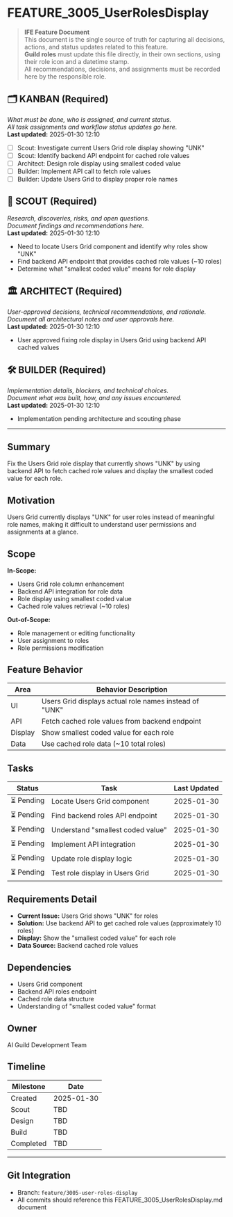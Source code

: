 # FEATURE_3005_UserRolesDisplay

> **IFE Feature Document**  
> This document is the single source of truth for capturing all decisions, actions, and status updates related to this feature.  
> **Guild roles** must update this file directly, in their own sections, using their role icon and a datetime stamp.  
> All recommendations, decisions, and assignments must be recorded here by the responsible role.

## 🗂️ KANBAN (Required)
_What must be done, who is assigned, and current status.  
All task assignments and workflow status updates go here._  
**Last updated:** 2025-01-30 12:10

- [ ] Scout: Investigate current Users Grid role display showing "UNK"
- [ ] Scout: Identify backend API endpoint for cached role values
- [ ] Architect: Design role display using smallest coded value
- [ ] Builder: Implement API call to fetch role values
- [ ] Builder: Update Users Grid to display proper role names

## 🧭 SCOUT (Required)
_Research, discoveries, risks, and open questions.  
Document findings and recommendations here._  
**Last updated:** 2025-01-30 12:10

- Need to locate Users Grid component and identify why roles show "UNK"
- Find backend API endpoint that provides cached role values (~10 roles)
- Determine what "smallest coded value" means for role display

## 🏛️ ARCHITECT (Required)
_User-approved decisions, technical recommendations, and rationale.  
Document all architectural notes and user approvals here._  
**Last updated:** 2025-01-30 12:10

- User approved fixing role display in Users Grid using backend API cached values

## 🛠️ BUILDER (Required)
_Implementation details, blockers, and technical choices.  
Document what was built, how, and any issues encountered._  
**Last updated:** 2025-01-30 12:10

- Implementation pending architecture and scouting phase

---

## Summary
Fix the Users Grid role display that currently shows "UNK" by using backend API to fetch cached role values and display the smallest coded value for each role.

## Motivation
Users Grid currently displays "UNK" for user roles instead of meaningful role names, making it difficult to understand user permissions and assignments at a glance.

## Scope
**In-Scope:**
- Users Grid role column enhancement
- Backend API integration for role data
- Role display using smallest coded value
- Cached role values retrieval (~10 roles)

**Out-of-Scope:** 
- Role management or editing functionality
- User assignment to roles
- Role permissions modification

## Feature Behavior
| Area       | Behavior Description                                  |
|------------|--------------------------------------------------------|
| UI         | Users Grid displays actual role names instead of "UNK" |
| API        | Fetch cached role values from backend endpoint        |
| Display    | Show smallest coded value for each role                |
| Data       | Use cached role data (~10 total roles)                |

## Tasks
| Status         | Task                                | Last Updated  |
|----------------|-------------------------------------|---------------|
| ⏳ Pending      | Locate Users Grid component         | 2025-01-30    |
| ⏳ Pending      | Find backend roles API endpoint     | 2025-01-30    |
| ⏳ Pending      | Understand "smallest coded value"   | 2025-01-30    |
| ⏳ Pending      | Implement API integration           | 2025-01-30    |
| ⏳ Pending      | Update role display logic           | 2025-01-30    |
| ⏳ Pending      | Test role display in Users Grid     | 2025-01-30    |

## Requirements Detail
- **Current Issue:** Users Grid shows "UNK" for roles
- **Solution:** Use backend API to get cached role values (approximately 10 roles)
- **Display:** Show the "smallest coded value" for each role
- **Data Source:** Backend cached role values

## Dependencies
- Users Grid component
- Backend API roles endpoint
- Cached role data structure
- Understanding of "smallest coded value" format

## Owner
AI Guild Development Team

## Timeline
| Milestone | Date       |
|-----------|------------|
| Created   | 2025-01-30 |
| Scout     | TBD        |
| Design    | TBD        |
| Build     | TBD        |
| Completed | TBD        |

---

## Git Integration
- Branch: `feature/3005-user-roles-display`
- All commits should reference this FEATURE_3005_UserRolesDisplay.md document